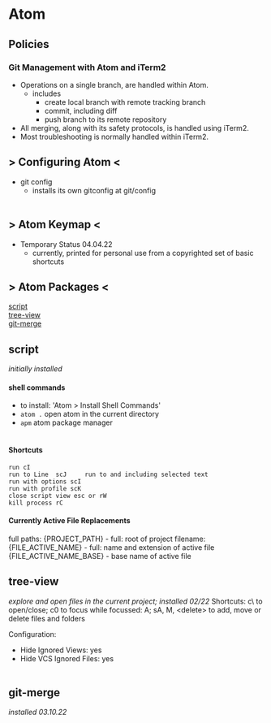 # Atom

## Policies

### Git Management with Atom and iTerm2
- Operations on a single branch,  are handled within Atom.
  - includes
    - create local branch with remote tracking branch
    - commit, including diff
    - push branch to its remote repository
- All merging, along with its safety protocols, is handled using iTerm2.
- Most troubleshooting is normally handled within iTerm2.

## > Configuring Atom <

- git config
  - installs its own gitconfig at git/config<br><br>

## > Atom Keymap <
 - Temporary Status 04.04.22
   - currently, printed for personal use from a copyrighted set of basic shortcuts

## > Atom Packages <

[script](./#script)<br>
[tree-view](./#tree-view)<br>
[git-merge](#./git-merge)<br>

## script
*initially installed*
#### shell commands
  - to install: 'Atom > Install Shell Commands'
  - `atom .` open atom in the current directory
  - `apm` atom package manager <br><br>

#### Shortcuts
    run cI
    run to Line  scJ	 run to and including selected text
    run with options scI
    run with profile scK
    close script view esc or rW
    kill process rC

#### Currently Active File Replacements
full paths:
  {PROJECT_PATH} - full: root of project
filename:
  {FILE_ACTIVE_NAME} - full: name and extension of active file
  {FILE_ACTIVE_NAME_BASE} - base name of active file

## tree-view
*explore and open files in the current project; installed 02/22*
Shortcuts:
  c\ to open/close; c0 to focus
     while focussed: A; sA, M, &lt;delete&gt; to add, move or delete files and folders

Configuration:
  - Hide Ignored Views: yes
  - Hide VCS Ignored Files: yes<br><br>

## git-merge
*installed 03.10.22*
<br><br>
